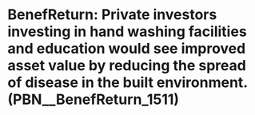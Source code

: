 # BenefReturn: __Private investors investing in hand washing facilities and education would see improved asset value by reducing the spread of disease in the built environment.__ (PBN__BenefReturn_1511)

